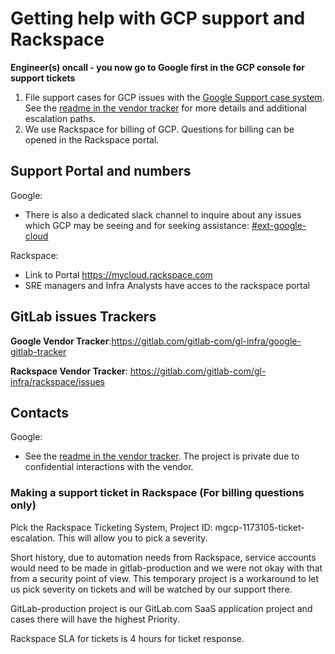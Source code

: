 # Getting help with GCP support and Rackspace

**Engineer(s) oncall - you now go to Google first in the GCP console for support tickets**

1. File support cases for GCP issues with the [Google Support case system](https://console.cloud.google.com/support/cases?organizationId=769164969568&supportedpurview=project). See the [readme in the vendor tracker](https://gitlab.com/gitlab-com/gl-infra/google-gitlab-tracker) for more details and additional escalation paths.
1. We use Rackspace for billing of GCP.  Questions for billing can be opened in the Rackspace portal.

## Support Portal and numbers

Google:

* There is also a dedicated slack channel to inquire about any issues which GCP may be seeing and for seeking assistance: [#ext-google-cloud](https://gitlab.slack.com/archives/C01KPV0V3SM)

Rackspace:

* Link to Portal <https://mycloud.rackspace.com>
* SRE managers and Infra Analysts have acces to the rackspace portal

## GitLab issues Trackers

**Google Vendor Tracker**:<https://gitlab.com/gitlab-com/gl-infra/google-gitlab-tracker>

**Rackspace Vendor Tracker**: <https://gitlab.com/gitlab-com/gl-infra/rackspace/issues>

## Contacts

Google:

* See the [readme in the vendor tracker](https://gitlab.com/gitlab-com/gl-infra/google-gitlab-tracker). The project is private due to confidential interactions with the vendor.

### Making a support ticket in Rackspace (For billing questions only)

Pick the Rackspace Ticketing System, Project ID: mgcp-1173105-ticket-escalation.  This will allow you to pick a severity.

Short history, due to automation needs from Rackspace, service accounts would need to be made in gitlab-production and we were not okay with that from a security point of view.  This temporary project is a workaround to let us pick severity on tickets and will be watched by our support there.

GitLab-production project is our GitLab.com SaaS application project and cases there will have the highest Priority.

Rackspace SLA for tickets is 4 hours for ticket response.

